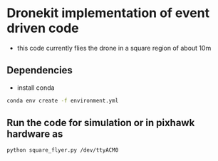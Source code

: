 # Dronekit implementation of event driven code
- this code currently flies the drone in a square region of about 10m 

## Dependencies
- install conda
```bash
conda env create -f environment.yml
```
## Run the code for simulation or in pixhawk hardware as
```bash
python square_flyer.py /dev/ttyACM0
```